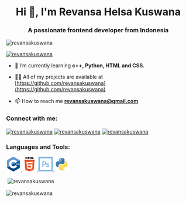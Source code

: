 <h1 align="center">Hi 👋, I'm Revansa Helsa Kuswana</h1>
<h3 align="center">A passionate frontend developer from Indonesia</h3>

<p align="left"> <img src="https://komarev.com/ghpvc/?username=revansakuswana&label=Profile%20views&color=0e75b6&style=flat" alt="revansakuswana" /> </p>

<p align="left"> <a href="https://github.com/ryo-ma/github-profile-trophy"><img src="https://github-profile-trophy.vercel.app/?username=revansakuswana" alt="revansakuswana" /></a> </p>

- 🌱 I’m currently learning **c++, Python, HTML and CSS.**

- 👨‍💻 All of my projects are available at [https://github.com/revansakuswana](https://github.com/revansakuswana)

- 📫 How to reach me **revansakuswana@gmail.com**

<h3 align="left">Connect with me:</h3>
<p align="left">
<a href="https://twitter.com/revansakuswana" target="blank"><img align="center" src="https://raw.githubusercontent.com/rahuldkjain/github-profile-readme-generator/master/src/images/icons/Social/twitter.svg" alt="revansakuswana" height="30" width="40" /></a>
<a href="https://linkedin.com/in/revansakuswana" target="blank"><img align="center" src="https://raw.githubusercontent.com/rahuldkjain/github-profile-readme-generator/master/src/images/icons/Social/linked-in-alt.svg" alt="revansakuswana" height="30" width="40" /></a>
<a href="https://instagram.com/revansakuswana" target="blank"><img align="center" src="https://raw.githubusercontent.com/rahuldkjain/github-profile-readme-generator/master/src/images/icons/Social/instagram.svg" alt="revansakuswana" height="30" width="40" /></a>
</p>

<h3 align="left">Languages and Tools:</h3>
<p align="left"> <a href="https://www.w3schools.com/cpp/" target="_blank" rel="noreferrer"> <img src="https://raw.githubusercontent.com/devicons/devicon/master/icons/cplusplus/cplusplus-original.svg" alt="cplusplus" width="40" height="40"/> </a> <a href="https://www.w3.org/html/" target="_blank" rel="noreferrer"> <img src="https://raw.githubusercontent.com/devicons/devicon/master/icons/html5/html5-original-wordmark.svg" alt="html5" width="40" height="40"/> </a> <a href="https://www.photoshop.com/en" target="_blank" rel="noreferrer"> <img src="https://raw.githubusercontent.com/devicons/devicon/master/icons/photoshop/photoshop-line.svg" alt="photoshop" width="40" height="40"/> </a> <a href="https://www.python.org" target="_blank" rel="noreferrer"> <img src="https://raw.githubusercontent.com/devicons/devicon/master/icons/python/python-original.svg" alt="python" width="40" height="40"/> </a> </p>

<p>&nbsp;<img align="center" src="https://github-readme-stats.vercel.app/api?username=revansakuswana&show_icons=true&locale=en" alt="revansakuswana" /></p>

<p><img align="center" src="https://github-readme-streak-stats.herokuapp.com/?user=revansakuswana&" alt="revansakuswana" /></p>
